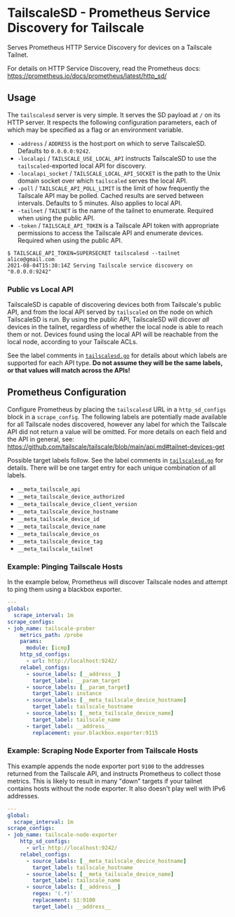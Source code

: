 # TailscaleSD - Prometheus Service Discovery for Tailscale

Serves Prometheus HTTP Service Discovery for devices on a Tailscale Tailnet.

For details on HTTP Service Discovery, read the Prometheus docs:
https://prometheus.io/docs/prometheus/latest/http_sd/

## Usage

The `tailscalesd` server is very simple. It serves the SD payload at `/` on its
HTTP server. It respects the following configuration parameters, each of which
may be specified as a flag or an environment variable.

- `-address` / `ADDRESS` is the host:port on which to serve TailscaleSD.
  Defaults to `0.0.0.0:9242`.
- `-localapi` / `TAILSCALE_USE_LOCAL_API` instructs TailscaleSD to use the
  `tailscaled`-exported local API for discovery.
- `-localapi_socket` / `TAILSCALE_LOCAL_API_SOCKET` is the path to the Unix
  domain socket over which `tailscaled` serves the local API.
- `-poll` / `TAILSCALE_API_POLL_LIMIT` is the limit of how frequently the
  Tailscale API may be polled. Cached results are served between intervals.
  Defaults to 5 minutes. Also applies to local API.
- `-tailnet` / `TAILNET` is the name of the tailnet to enumerate. Required
  when using the public API.
- `-token` / `TAILSCALE_API_TOKEN` is a Tailscale API token with appropriate
  permissions to access the Tailscale API and enumerate devices. Required when
  using the public API.

```console
$ TAILSCALE_API_TOKEN=SUPERSECRET tailscalesd --tailnet alice@gmail.com
2021-08-04T15:38:14Z Serving Tailscale service discovery on "0.0.0.0:9242"
```

### Public vs Local API

TailscaleSD is capable of discovering devices both from Tailscale's public API,
and from the local API served by `tailscaled` on the node on which TailscaleSD
is run. By using the public API, TailscaleSD will dicover _all_ devices in the
tailnet, regardless of whether the local node is able to reach them or not.
Devices found using the local API will be reachable from the local node,
according to your Tailscale ACLs.

See the label comments in [`tailscalesd.go`](./tailscalesd.go) for details about
which labels are supported for each API type. **Do not assume they will be the
same labels, or that values will match across the APIs!**

## Prometheus Configuration

Configure Prometheus by placing the `tailscalesd` URL in a `http_sd_configs`
block in a `scrape_config`. The following labels are potentially made available
for all Tailscale nodes discovered, however any label for which the Tailscale
API did not return a value will be omitted. For more details on each field and
the API in general, see:
https://github.com/tailscale/tailscale/blob/main/api.md#tailnet-devices-get

Possible target labels follow. See the label comments in
[`tailscalesd.go`](./tailscalesd.go) for details. There will be one target entry
for each unique combination of all labels.

- `__meta_tailscale_api`
- `__meta_tailscale_device_authorized`
- `__meta_tailscale_device_client_version`
- `__meta_tailscale_device_hostname`
- `__meta_tailscale_device_id`
- `__meta_tailscale_device_name`
- `__meta_tailscale_device_os`
- `__meta_tailscale_device_tag`
- `__meta_tailscale_tailnet`

### Example: Pinging Tailscale Hosts

In the example below, Prometheus will discover Tailscale nodes and attempt to
ping them using a blackbox exporter.

```yaml
---
global:
  scrape_interval: 1m
scrape_configs:
- job_name: tailscale-prober
    metrics_path: /probe
    params:
      module: [icmp]
    http_sd_configs:
      - url: http://localhost:9242/
    relabel_configs:
      - source_labels: [__address__]
        target_label: __param_target
      - source_labels: [__param_target]
        target_label: instance
      - source_labels: [__meta_tailscale_device_hostname]
        target_label: tailscale_hostname
      - source_labels: [__meta_tailscale_device_name]
        target_label: tailscale_name
      - target_label: __address__
        replacement: your.blackbox.exporter:9115
```

### Example: Scraping Node Exporter from Tailscale Hosts

This example appends the node exporter port `9100` to the addresses returned
from the Tailscale API, and instructs Prometheus to collect those metrics. This
is likely to result in many "down" targets if your tailnet contains hosts
without the node exporter. It also doesn't play well with IPv6 addresses.

```yaml
---
global:
  scrape_interval: 1m
scrape_configs:
- job_name: tailscale-node-exporter
    http_sd_configs:
      - url: http://localhost:9242/
    relabel_configs:
      - source_labels: [__meta_tailscale_device_hostname]
        target_label: tailscale_hostname
      - source_labels: [__meta_tailscale_device_name]
        target_label: tailscale_name
      - source_labels: [__address__]
        regex: '(.*)'
        replacement: $1:9100
        target_label: __address__
```